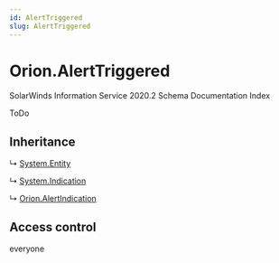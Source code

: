```yaml
---
id: AlertTriggered
slug: AlertTriggered
---
```


# Orion.AlertTriggered

SolarWinds Information Service 2020.2 Schema Documentation Index

ToDo

## Inheritance

↳ [System.Entity](./../System/Entity)

↳ [System.Indication](./../System/Indication)

↳ [Orion.AlertIndication](./../Orion/AlertIndication)

## Access control

everyone

